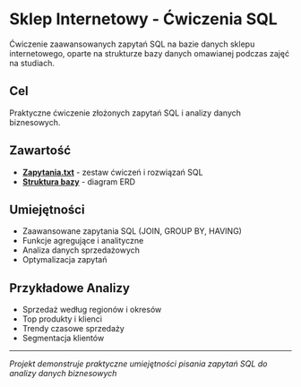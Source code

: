 # Sklep Internetowy - Ćwiczenia SQL

Ćwiczenie zaawansowanych zapytań SQL na bazie danych sklepu internetowego, oparte na strukturze bazy danych omawianej podczas zajęć na studiach.

## Cel

Praktyczne ćwiczenie złożonych zapytań SQL i analizy danych biznesowych.

## Zawartość

- **[Zapytania.txt](./Zapytania.txt)** - zestaw ćwiczeń i rozwiązań SQL
- **[Struktura bazy](./StrukturaDanychSklepuInternetowego.png)** - diagram ERD


## Umiejętności

- Zaawansowane zapytania SQL (JOIN, GROUP BY, HAVING)
- Funkcje agregujące i analityczne
- Analiza danych sprzedażowych
- Optymalizacja zapytań

## Przykładowe Analizy

- Sprzedaż według regionów i okresów
- Top produkty i klienci
- Trendy czasowe sprzedaży
- Segmentacja klientów

---
*Projekt demonstruje praktyczne umiejętności pisania zapytań SQL do analizy danych biznesowych*